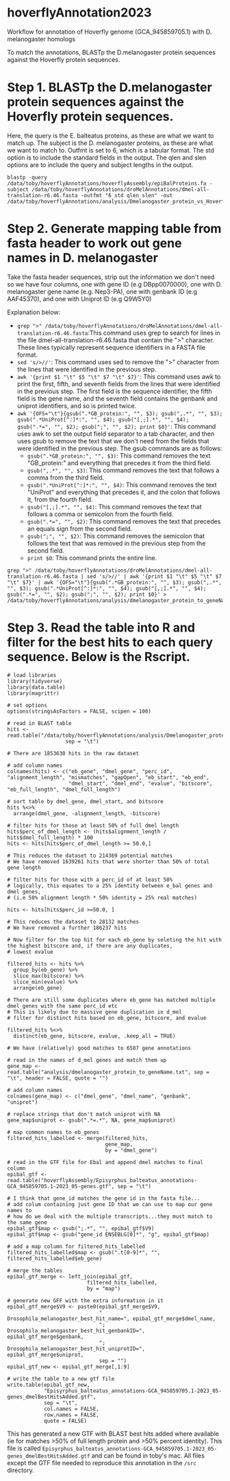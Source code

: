 # hoverflyAnnotation2023
Workflow for annotation of Hoverfly genome (GCA_945859705.1) with D. melanogaster homologs

To match the annotations, BLASTp the D.melanogaster protein sequences against the Hoverfly protein sequences. 

# Step 1. BLASTp the D.melanogaster protein sequences against the Hoverfly protein sequences. 

Here, the query is the E. balteatus proteins, as these are what we want to match up. The subject is the D. melanogaster proteins, as these are what we want to match to. Outfmt is set to 6, which is a tabular format. The std option is to include the standard fields in the output. The qlen and slen options are to include the query and subject lengths in the output.

```
blastp -query /data/toby/hoverflyAnnotations/hoverflyAssembly/epiBalProteins.fa -subject /data/toby/hoverflyAnnotations/droMelAnnotations/dmel-all-translation-r6.46.fasta -outfmt "6 std qlen slen" -out /data/toby/hoverflyAnnotations/analysis/Dmelanogaster_protein_vs_Hoverfly_protein.blastp
```

# Step 2. Generate mapping table from fasta header to work out gene names in D. melanogaster

Take the fasta header sequences, strip out the information we don't need so we have four columns, one with gene ID (e.g DBpp0070000), one with D. melanogaster gene name (e.g. Nep3-PA), one with genbank ID (e.g AAF45370), and one with Uniprot ID (e.g Q9W5Y0)

Explanation below:
- ```grep ">" /data/toby/hoverflyAnnotations/droMelAnnotations/dmel-all-translation-r6.46.fasta```:This command uses grep to search for lines in the file dmel-all-translation-r6.46.fasta that contain the ">" character. These lines typically represent sequence identifiers in a FASTA file format.
- ```sed 's/>//'```: This command uses sed to remove the ">" character from the lines that were identified in the previous step.
- ```awk '{print $1 "\t" $5 "\t" $7 "\t" $7}'```: This command uses awk to print the first, fifth, and seventh fields from the lines that were identified in the previous step. The first field is the sequence identifier, the fifth field is the gene name, and the seventh field contains the genbank and uniprot identifiers, and so is printed twice. 
- ```awk '{OFS="\t"}{gsub(".*GB_protein:", "", $3); gsub(",.*", "", $3); gsub(".*UniProt[^:]*:", "", $4); gsub("[,;].*", "", $4); gsub(".*=", "", $2); gsub(";", "", $2); print $0}'```: This command uses awk to set the output field separator to a tab character, and then uses gsub to remove the text that we don't need from the fields that were identified in the previous step. The gsub commands are as follows:
  - ```gsub(".*GB_protein:", "", $3)```: This command removes the text "GB_protein:" and everything that precedes it from the third field.
  - ```gsub(",.*", "", $3)```: This command removes the text that follows a comma from the third field.
  - ```gsub(".*UniProt[^:]*:", "", $4)```: This command removes the text "UniProt" and everything that precedes it, and the colon that follows it, from the fourth field.
  - ```gsub("[,;].*", "", $4)```: This command removes the text that follows a comma or semicolon from the fourth field.
  - ```gsub(".*=", "", $2)```: This command removes the text that precedes an equals sign from the second field.
  - ```gsub(";", "", $2)```: This command removes the semicolon that follows the text that was removed in the previous step from the second field.
  - ```print $0```: This command prints the entire line.

```
grep ">" /data/toby/hoverflyAnnotations/droMelAnnotations/dmel-all-translation-r6.46.fasta | sed 's/>//' | awk '{print $1 "\t" $5 "\t" $7 "\t" $7}' | awk '{OFS="\t"}{gsub(".*GB_protein:", "", $3); gsub(",.*", "", $3); gsub(".*UniProt[^:]*:", "", $4); gsub("[,;].*", "", $4); gsub(".*=", "", $2); gsub(";", "", $2); print $0}' > /data/toby/hoverflyAnnotations/analysis/dmelanogaster_protein_to_geneName.txt
```

# Step 3. Read the table into R and filter for the best hits to each query sequence. Below is the Rscript.

```
# load libraries
library(tidyverse)
library(data.table)
library(magrittr)

# set options
options(stringsAsFactors = FALSE, scipen = 100)

# read in BLAST table
hits <- read.table("/data/toby/hoverflyAnnotations/analysis/Dmelanogaster_protein_vs_Hoverfly_protein.blastp",
                   sep = "\t")

# There are 1853630 hits in the raw dataset

# add column names
colnames(hits) <- c("eb_gene", "dmel_gene", "perc_id", "alignment_length", "mismatches", "gapOpen", "eb_start", "eb_end",
                    "dmel_start", "dmel_end", "evalue", "bitscore", "eb_full_length", "dmel_full_length")

# sort table by dmel_gene, dmel_start, and bitscore
hits %<>% 
  arrange(dmel_gene, -alignment_length, -bitscore)

# filter hits for those at least 50% of full dmel length
hits$perc_of_dmel_length <- (hits$alignment_length / hits$dmel_full_length) * 100
hits <- hits[hits$perc_of_dmel_length >= 50.0,]

# This reduces the dataset to 214369 potential matches
# We have removed 1639261 hits that were shorter than 50% of total gene length

# filter hits for those with a perc_id of at least 50%
# logically, this equates to a 25% identity between e_bal genes and dmel genes,
# (i.e 50% alignment length * 50% identity = 25% real matches)

hits <- hits[hits$perc_id >=50.0, ]

# This reduces the dataset to 28132 matches
# We have removed a further 186237 hits

# Now filter for the top hit for each eb_gene by seleting the hit with the highest bitscore and, if there are any duplicates,
# lowest evalue

filtered_hits <- hits %>%
  group_by(eb_gene) %>%
  slice_max(bitscore) %>%
  slice_min(evalue) %>%
  arrange(eb_gene)

# There are still some duplicates where eb_gene has matched multiple dmel genes with the same perc_id etc
# This is likely due to massive gene duplication in d_mel
# filter for distinct hits based on eb_gene, bitscore, and evalue

filtered_hits %<>% 
  distinct(eb_gene, bitscore, evalue, .keep_all = TRUE)

# We have (relatively) good matches to 6587 gene annotations

# read in the names of d_mel genes and match them up
gene_map <- read.table("analysis/dmelanogaster_protein_to_geneName.txt", sep = "\t", header = FALSE, quote = "")

# add column names
colnames(gene_map) <- c("dmel_gene", "dmel_name", "genbank", "uniprot")

# replace strings that don't match uniprot with NA
gene_map$uniprot <- gsub(".*=.*", NA, gene_map$uniprot)

# map common names to eb_genes
filtered_hits_labelled <- merge(filtered_hits,
                                gene_map,
                                by = "dmel_gene")

# read in the GTF file for Ebal and append dmel matches to final column
epibal_gtf <- read.table("hoverflyAssembly/Episyrphus_balteatus_annotations-GCA_945859705.1-2023_05-genes.gtf", sep = "\t")

# I think that gene_id matches the gene id in the fasta file...
# add colum containing just gene ID that we can use to map our gene names to
# how do we deal with the multiple transcripts...they must match to the same gene
epibal_gtf$map <- gsub(";.*", "", epibal_gtf$V9)
epibal_gtf$map <- gsub("gene_id ENSEBLG[0]*", "g", epibal_gtf$map)

# add a map column for filtered_hits_labelled
filtered_hits_labelled$map <- gsub(".t[0-9]*", "", filtered_hits_labelled$eb_gene)

# merge the tables 
epibal_gtf_merge <- left_join(epibal_gtf, 
                          filtered_hits_labelled,
                          by = "map")

# generate new GFF with the extra information in it
epibal_gtf_merge$V9 <- paste0(epibal_gtf_merge$V9, 
                              " Drosophila_melanogaster_best_hit_name=", epibal_gtf_merge$dmel_name,
                              "; Drosophila_melanogaster_best_hit_genbankID=", epibal_gtf_merge$genbank,
                              "; Drosophila_melanogaster_best_hit_uniprotID=", epibal_gtf_merge$uniprot,
                              sep = "")
epibal_gtf_new <- epibal_gtf_merge[,1:9]

# write the table to a new gtf file
write.table(epibal_gtf_new,
            "Episyrphus_balteatus_annotations-GCA_945859705.1-2023_05-genes_dmelBestHitsAdded.gtf",
            sep = "\t",
            col.names = FALSE,
            row.names = FALSE,
            quote = FALSE)
```

This has generated a new GTF with BLAST best hits added where available (ie for matches >50% of full length protein and >50% percent identity). This file is called ```Episyrphus_balteatus_annotations-GCA_945859705.1-2023_05-genes_dmelBestHitsAdded.gtf``` and can be found in toby's mac. All files except the GTF file needed to reproduce this annotation in the ```/src``` directory.

